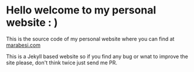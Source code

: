 # Hello welcome to my personal website : )

This is the source code of my personal website where you can find at [marabesi.com](http://marabesi.com)

This is a Jekyll based website so if you find any bug or wnat to improve the site please, don't think twice just send me  PR.

